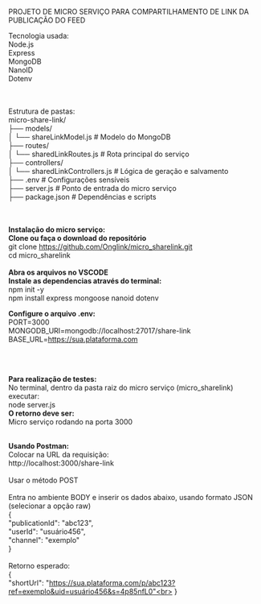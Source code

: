 PROJETO DE MICRO SERVIÇO PARA COMPARTILHAMENTO DE LINK DA PUBLICAÇÃO DO FEED

Tecnologia usada: <br>
Node.js<br>
Express<br>
MongoDB<br>
NanoID<br>
Dotenv<br>


<br><br>
Estrutura de pastas:<br>
micro-share-link/<br>
├── models/<br>
│   └── shareLinkModel.js         # Modelo do MongoDB<br>
├── routes/<br>
│   └── sharedLinkRoutes.js          # Rota principal do serviço<br>
├── controllers/<br>
│   └── sharedLinkControllers.js # Lógica de geração e salvamento<br>
├── .env                      # Configurações sensíveis<br>
├── server.js                 # Ponto de entrada do micro serviço<br>
├── package.json              # Dependências e scripts<br>
<br><br>

<b>Instalação do micro serviço:</b><br>
<b>Clone ou faça o download do repositório</b><br>
git clone https://github.com/Onglink/micro_sharelink.git<br>
cd micro_sharelink
<br><br>
<b>Abra os arquivos no VSCODE</b>
<br>
<b> Instale as dependencias através do terminal:</b><br>
npm init -y<br>
npm install express mongoose nanoid dotenv<br>

<b>Configure o arquivo .env:</b><br>
PORT=3000<br>
MONGODB_URI=mongodb://localhost:27017/share-link<br>
BASE_URL=https://sua.plataforma.com

<br><br>

<b>Para realização de testes:</b><br>
No terminal, dentro da pasta raiz do micro serviço (micro_sharelink) executar:<br>
node server.js<br>
<b>O retorno deve ser:</b><br>
Micro serviço rodando na porta 3000<br>
<br>

<b>Usando Postman:</b><br>
Colocar na URL da requisição:<br>
http://localhost:3000/share-link<br>
<br>
Usar o método POST<br>
<br>
Entra no ambiente BODY e inserir os dados abaixo, usando formato JSON (selecionar a opção raw)<br>
{<br>
  "publicationId": "abc123",<br>
  "userId": "usuário456",<br>
  "channel": "exemplo"<br>
}<br>
<br>
Retorno esperado:<br>
{<br>
    "shortUrl": "https://sua.plataforma.com/p/abc123?ref=exemplo&uid=usuário456&s=4p85nfL0"<br>
}<br>


